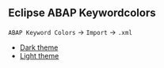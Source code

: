 ## Eclipse ABAP Keywordcolors

`ABAP Keyword Colors` &#8594; `Import` &#8594; `.xml`

- [Dark theme](eclipse/color_settings/colorSettings_dark.md)
- [Light theme](eclipse/color_settings/colorSettings_light.md)